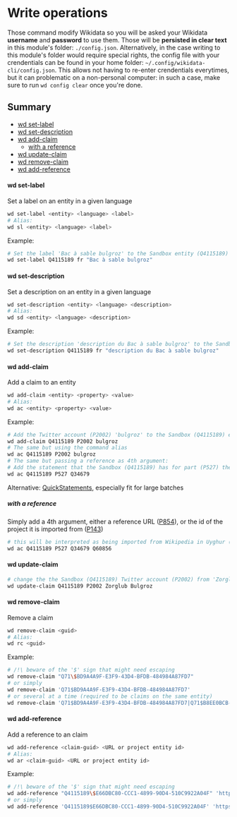 # Write operations

Those command modify Wikidata so you will be asked your Wikidata **username** and **password** to use them. Those will be **persisted in clear text** in this module's folder: `./config.json`. Alternatively, in the case writing to this module's folder would require special rights, the config file with your crendentials can be found in your home folder: `~/.config/wikidata-cli/config.json`. This allows not having to re-enter crendentials everytimes, but it can problematic on a non-personal computer: in such a case, make sure to run `wd config clear` once you're done.

## Summary

<!-- START doctoc generated TOC please keep comment here to allow auto update -->
<!-- DON'T EDIT THIS SECTION, INSTEAD RE-RUN doctoc TO UPDATE -->


- [wd set-label](#wd-set-label)
- [wd set-description](#wd-set-description)
- [wd add-claim](#wd-add-claim)
  - [with a reference](#with-a-reference)
- [wd update-claim](#wd-update-claim)
- [wd remove-claim](#wd-remove-claim)
- [wd add-reference](#wd-add-reference)

<!-- END doctoc generated TOC please keep comment here to allow auto update -->

#### wd set-label

Set a label on an entity in a given language
```sh
wd set-label <entity> <language> <label>
# Alias:
wd sl <entity> <language> <label>
```
Example:
```sh
# Set the label 'Bac à sable bulgroz' to the Sandbox entity (Q4115189) in French
wd set-label Q4115189 fr "Bac à sable bulgroz"
```

#### wd set-description

Set a description on an entity in a given language
```sh
wd set-description <entity> <language> <description>
# Alias:
wd sd <entity> <language> <description>
```
Example:
```sh
# Set the description 'description du Bac à sable bulgroz' to the Sandbox entity (Q4115189) in French
wd set-description Q4115189 fr "description du Bac à sable bulgroz"
```

#### wd add-claim

Add a claim to an entity
```sh
wd add-claim <entity> <property> <value>
# Alias:
wd ac <entity> <property> <value>
```

Example:
```sh
# Add the Twitter account (P2002) 'bulgroz' to the Sandbox (Q4115189) entity
wd add-claim Q4115189 P2002 bulgroz
# The same but using the command alias
wd ac Q4115189 P2002 bulgroz
# The same but passing a reference as 4th argument:
# Add the statement that the Sandbox (Q4115189) has for part (P527) the sand (Q34679)
wd ac Q4115189 P527 Q34679
```

Alternative: [QuickStatements](https://tools.wmflabs.org/wikidata-todo/quick_statements.php), especially fit for large batches

##### with a reference
Simply add a 4th argument, either a reference URL ([P854](https://www.wikidata.org/wiki/Property:P854)), or the id of the project it is imported from ([P143](https://www.wikidata.org/wiki/Property:P143))
``` sh
# this will be interpreted as being imported from Wikipedia in Uyghur (Q60856)
wd ac Q4115189 P527 Q34679 Q60856
```

#### wd update-claim
```sh
# change the the Sandbox (Q4115189) Twitter account (P2002) from 'Zorglub' to 'Bulgroz'
wd update-claim Q4115189 P2002 Zorglub Bulgroz
```

#### wd remove-claim
Remove a claim
```sh
wd remove-claim <guid>
# Alias:
wd rc <guid>
```

Example:
```sh
# /!\ beware of the '$' sign that might need escaping
wd remove-claim "Q71\$BD9A4A9F-E3F9-43D4-BFDB-484984A87FD7"
# or simply
wd remove-claim 'Q71$BD9A4A9F-E3F9-43D4-BFDB-484984A87FD7'
# or several at a time (required to be claims on the same entity)
wd remove-claim 'Q71$BD9A4A9F-E3F9-43D4-BFDB-484984A87FD7|Q71$B8EE0BCB-A0D9-4821-A8B4-FB9E9D2B1251|Q71$2FCCF7DD-32BD-496C-890D-FEAD8181EEED'
```

#### wd add-reference

Add a reference to an claim
```sh
wd add-reference <claim-guid> <URL or project entity id>
# Alias:
wd ar <claim-guid> <URL or project entity id>
```

Example:
```sh
# /!\ beware of the '$' sign that might need escaping
wd add-reference "Q4115189\$E66DBC80-CCC1-4899-90D4-510C9922A04F" 'https://example.org/rise-and-box-of-the-holy-sand-box'
# or simply
wd add-reference 'Q4115189$E66DBC80-CCC1-4899-90D4-510C9922A04F' 'https://example.org/rise-and-box-of-the-holy-sand-box'
```